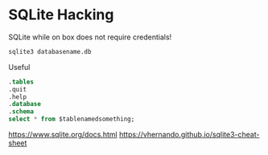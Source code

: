 # SQLite Hacking

SQLite while on box does not require credentials!
```bash
sqlite3 databasename.db
```

Useful 
```sql
.tables
.quit
.help
.database
.schema
select * from $tablenamedsomething;
```


https://www.sqlite.org/docs.html
https://vhernando.github.io/sqlite3-cheat-sheet